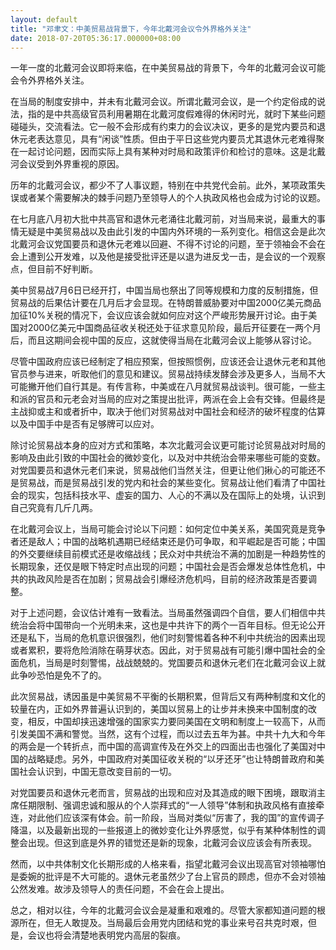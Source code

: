 ```yaml
---
layout: default
title: "邓聿文：中美贸易战背景下，今年北戴河会议令外界格外关注"
date: 2018-07-20T05:36:17.000000+08:00
---
```


一年一度的北戴河会议即将来临，在中美贸易战的背景下，今年的北戴河会议可能会令外界格外关注。

在当局的制度安排中，并未有北戴河会议。所谓北戴河会议，是一个约定俗成的说法，指的是中共高级官员利用暑期在北戴河度假难得的休闲时光，就时下某些问题碰碰头，交流看法。它一般不会形成有约束力的会议决议，更多的是党内要员和退休元老表达意见，具有“闲谈”性质。但由于平日这些党内要员尤其退休元老难得聚在一起讨论问题，因而实际上具有某种对时局和政策评价和检讨的意味。这是北戴河会议受到外界重视的原因。

历年的北戴河会议，都少不了人事议题，特别在中共党代会前。此外，某项政策失误或者某个需要解决的棘手问题乃至领导人的个人执政风格也会成为讨论的议题。

在七月底八月初大批中共高官和退休元老涌往北戴河前，对当局来说，最重大的事情无疑是中美贸易战以及由此引发的中国内外环境的一系列变化。相信这会是此次北戴河会议党国要员和退休元老难以回避、不得不讨论的问题，至于领袖会不会在会上遭到公开发难，以及他是接受批评还是以退为进反戈一击，是会议的一个观察点，但目前不好判断。

美中贸易战7月6日已经开打，中国当局也祭出了同等规模和力度的反制措施，但贸易战的后果估计要在几月后才会显现。在特朗普威胁要对中国2000亿美元商品加征10%关税的情况下，会议应该会就如何应对这个严峻形势展开讨论。由于美国对2000亿美元中国商品征收关税还处于征求意见阶段，最后开征要在一两个月后，而且这期间会视中国的反应，这就使得当局在北戴河会议上能够从容讨论。

尽管中国政府应该已经制定了相应预案，但按照惯例，应该还会让退休元老和其他官员参与进来，听取他们的意见和建议。贸易战持续发酵会涉及更多人，当局不大可能撇开他们自行其是。有传言称，中美或在八月就贸易战谈判。很可能，一些主和派的官员和元老会对当局的应对之策提出批评，两派在会上会有交锋。但最终是主战抑或主和或者折中，取决于他们对贸易战对中国社会和经济的破坏程度的估算以及中国手中是否有足够牌可以应对。

除讨论贸易战本身的应对方式和策略，本次北戴河会议更可能讨论贸易战对时局的影响及由此引致的中国社会的微妙变化，以及对中共统治会带来哪些可能的变数。对党国要员和退休元老们来说，贸易战他们当然关注，但更让他们揪心的可能还不是贸易战，而是贸易战引发的党内和社会的某些变化。贸易战让他们看清了中国社会的现实，包括科技水平、虚妄的国力、人心的不满以及在国际上的处境，认识到自己究竟有几斤几两。

在北戴河会议上，当局可能会讨论以下问题：如何定位中美关系，美国究竟是竞争者还是敌人；中国的战略机遇期已经结束还是仍可争取，和平崛起是否可能；中国的外交要继续目前模式还是收缩战线；民众对中共统治不满的加剧是一种趋势性的长期现象，还仅是眼下特定时点出现的问题；中国社会是否会爆发总体性危机，中共的执政风险是否在加剧；贸易战会引爆经济危机吗，目前的经济政策是否要调整。

对于上述问题，会议估计难有一致看法。当局虽然强调四个自信，要人们相信中共统治会将中国带向一个光明未来，这也是中共许下的两个一百年目标。但无论公开还是私下，当局的危机意识很强烈，他们时刻警惕着各种不利中共统治的因素出现或者累积，要将危险消除在萌芽状态。因此，对于贸易战有可能引爆中国社会的全面危机，当局是时刻警惕，战战兢兢的。党国要员和退休元老们在北戴河会议上就此争吵恐怕是免不了的。

此次贸易战，诱因虽是中美贸易不平衡的长期积累，但背后又有两种制度和文化的较量在内，正如外界普遍认识到的，美国以贸易上的让步并未换来中国制度的改变，相反，中国却挟迅速增强的国家实力要同美国在文明和制度上一较高下，从而引发美国不满和警觉。当然，这有个过程，而以过去五年为甚。中共十九大和今年的两会是一个转折点，而中国的高调宣传及在外交上的四面出击也强化了美国对中国的战略疑虑。另外，中国政府对美国征收关税的“以牙还牙”也让特朗普政府和美国社会认识到，中国无意改变目前的一切。

对党国要员和退休元老而言，贸易战的出现和应对及其造成的眼下困境，跟取消主席任期限制、强调忠诚和服从的个人崇拜式的“一人领导”体制和执政风格有直接牵连，对此他们应该深有体会。前一阶段，当局对类似“厉害了，我的国”的宣传调子降温，以及最新出现的一些报道上的微妙变化让外界感觉，似乎有某种体制性的调整会出现。但这到底是外界的错觉还是新的现象，北戴河会议应该会有所表现。

然而，以中共体制文化长期形成的人格来看，指望北戴河会议出现高官对领袖哪怕是委婉的批评是不大可能的。退休元老虽然少了台上官员的顾虑，但亦不会对领袖公然发难。故涉及领导人的责任问题，不会在会上提出。

总之，相对以往，今年的北戴河会议会是凝重和艰难的。尽管大家都知道问题的根源所在，但无人敢提及。当局最后会用党内团结和党的事业来号召共克时艰，但是，会议也将会清楚地表明党内高层的裂痕。

